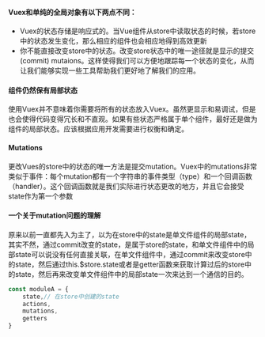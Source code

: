 #### Vuex和单纯的全局对象有以下两点不同：

- Vuex的状态存储是响应式的。当Vue组件从store中读取状态的时候，若store中的状态发生变化，那么相应的组件也会相应地得到高效更新
- 你不能直接改变store中的状态。改变store状态中的唯一途径就是显示的提交(commit) mutaions。这样使得我们可以方便地跟踪每一个状态的变化，从而让我们能够实现一些工具帮助我们更好地了解我们的应用。

#### 组件仍然保有局部状态

使用Vuex并不意味着你需要将所有的状态放入Vuex。虽然更显示和易调试，但是也会使得代码变得冗长和不直观。如果有些状态严格属于单个组件，最好还是做为组件的局部状态。应该根据应用开发需要进行权衡和确定。

#### Mutations

更改Vues的store中的状态的唯一方法是提交mutation。Vuex中的mutations非常类似于事件：每个mutation都有一个字符串的事件类型（type）和一个回调函数（handler）。这个回调函数就是我们实际进行状态更改的地方，并且它会接受state作为第一个参数

#### 一个关于mutation问题的理解

原来以前一直都先入为主了，以为在store中的state是单文件组件的局部state，其实不然，通过commit改变的state，是属于store的state，和单文件组件中的局部state可以说没有任何直接关联，在单文件组件中，通过commit来改变store中的state，然后通过this.$store.state或者是getter函数来获取计算过后的store中的state，然后再来改变单文件组件中的局部state一次来达到一个通信的目的。

```JavaScript
const moduleA = {
    state,// 在store中创建的state
    actions,
    mutations,
    getters
}
```
